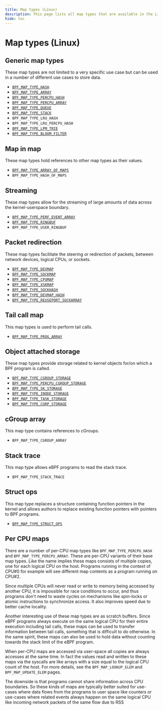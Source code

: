 ```yaml
---
title: Map types (Linux)
description: This page lists all map types that are available in the Linux kernel. They are categorized based on their functionality.
hide: toc
---
```


# Map types (Linux)

## Generic map types

These map types are not limited to a very specific use case but can be used in a number of different use cases to store data.

  * [`BPF_MAP_TYPE_HASH`](BPF_MAP_TYPE_HASH.md)
  * [`BPF_MAP_TYPE_ARRAY`](BPF_MAP_TYPE_ARRAY.md)
  * [`BPF_MAP_TYPE_PERCPU_HASH`](BPF_MAP_TYPE_PERCPU_HASH.md)
  * [`BPF_MAP_TYPE_PERCPU_ARRAY`](BPF_MAP_TYPE_PERCPU_ARRAY.md)
  * [`BPF_MAP_TYPE_QUEUE`](BPF_MAP_TYPE_QUEUE.md)
  * [`BPF_MAP_TYPE_STACK`](BPF_MAP_TYPE_STACK.md)
  * `BPF_MAP_TYPE_LRU_HASH`
  * `BPF_MAP_TYPE_LRU_PERCPU_HASH`
  * [`BPF_MAP_TYPE_LPM_TRIE`](BPF_MAP_TYPE_LPM_TRIE.md)
  * [`BPF_MAP_TYPE_BLOOM_FILTER`](BPF_MAP_TYPE_BLOOM_FILTER.md)

## Map in map

These map types hold references to other map types as their values.

  * [`BPF_MAP_TYPE_ARRAY_OF_MAPS`](BPF_MAP_TYPE_ARRAY_OF_MAPS.md)
  * `BPF_MAP_TYPE_HASH_OF_MAPS`

## Streaming

These map types allow for the streaming of large amounts of data across the kernel-userspace boundary.

  * [`BPF_MAP_TYPE_PERF_EVENT_ARRAY`](BPF_MAP_TYPE_PERF_EVENT_ARRAY.md)
  * [`BPF_MAP_TYPE_RINGBUF`](BPF_MAP_TYPE_RINGBUF.md)
  * `BPF_MAP_TYPE_USER_RINGBUF`

## Packet redirection

These map types facilitate the steering or redirection of packets, between network devices, logical CPUs, or sockets.

  * [`BPF_MAP_TYPE_DEVMAP`](BPF_MAP_TYPE_DEVMAP.md)
  * [`BPF_MAP_TYPE_SOCKMAP`](BPF_MAP_TYPE_SOCKMAP.md)
  * [`BPF_MAP_TYPE_CPUMAP`](BPF_MAP_TYPE_CPUMAP.md)
  * [`BPF_MAP_TYPE_XSKMAP`](BPF_MAP_TYPE_XSKMAP.md)
  * [`BPF_MAP_TYPE_SOCKHASH`](BPF_MAP_TYPE_SOCKHASH.md)
  * [`BPF_MAP_TYPE_DEVMAP_HASH`](BPF_MAP_TYPE_DEVMAP_HASH.md)
  * [`BPF_MAP_TYPE_REUSEPORT_SOCKARRAY`](BPF_MAP_TYPE_REUSEPORT_SOCKARRAY.md)

## Tail call map

This map types is used to perform tail calls.

  * [`BPF_MAP_TYPE_PROG_ARRAY`](BPF_MAP_TYPE_PROG_ARRAY.md)

## Object attached storage

These map types provide storage related to kernel objects for/on which a BPF program is called.

  * [`BPF_MAP_TYPE_CGROUP_STORAGE`](BPF_MAP_TYPE_CGROUP_STORAGE.md)
  * [`BPF_MAP_TYPE_PERCPU_CGROUP_STORAGE`](BPF_MAP_TYPE_PERCPU_CGROUP_STORAGE.md)
  * [`BPF_MAP_TYPE_SK_STORAGE`](BPF_MAP_TYPE_SK_STORAGE.md)
  * [`BPF_MAP_TYPE_INODE_STORAGE`](BPF_MAP_TYPE_INODE_STORAGE.md)
  * [`BPF_MAP_TYPE_TASK_STORAGE`](BPF_MAP_TYPE_TASK_STORAGE.md)
  * [`BPF_MAP_TYPE_CGRP_STORAGE`](BPF_MAP_TYPE_CGRP_STORAGE.md)

## cGroup array

This map type contains references to cGroups.

  * `BPF_MAP_TYPE_CGROUP_ARRAY`

## Stack trace

This map type allows eBPF programs to read the stack trace.

  * `BPF_MAP_TYPE_STACK_TRACE`

## Struct ops

This map type replaces a structure containing function pointers in the kernel and allows authors to replace existing function pointers with pointers to BPF programs.

  * [`BPF_MAP_TYPE_STRUCT_OPS`](BPF_MAP_TYPE_STRUCT_OPS.md)
  
## Per CPU maps

There are a number of per-CPU map types like `BPF_MAP_TYPE_PERCPU_HASH` and `BPF_MAP_TYPE_PERCPU_ARRAY`. These are per-CPU variants of their base map types. Like the name implies these maps consists of multiple copies, one for each logical CPU on the host. Programs running in the context of CPU#0 for example will see different map contents as a program running on CPU#2. 

Since multiple CPUs will never read or write to memory being accessed by another CPU, it is impossible for race conditions to occur, and thus programs don't need to waste cycles on mechanisms like spin-locks or atomic instructions to synchronize access. It also improves speed due to better cache locality.

Another interesting use of these map types are as scratch buffers. Since eBPF programs always execute on the same logical CPU for their entire execution including tail calls, these maps can be used to transfer information between tail calls, something that is difficult to do otherwise. In the same spirit, these maps can also be used to hold data without counting towards the stack limit of the eBPF program.

When per-CPU maps are accessed via user-space all copies are always accesses at the same time. In fact the values read and written to these maps via the syscalls are like arrays with a size equal to the logical CPU count of the host. For more details, see the `BPF_MAP_LOOKUP_ELEM` and `BPF_MAP_UPDATE_ELEM` pages.

The downside is that programs cannot share information across CPU boundaries. So these kinds of maps are typically better suited for use-cases where data flows from the programs to user space like counters or use-cases where related events always happen on the same logical CPU like incoming network packets of the same flow due to RSS
